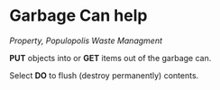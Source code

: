 # Garbage Can help

*Property, Populopolis Waste Managment*

**PUT** objects into or **GET** items out of the garbage can.

Select **DO** to flush (destroy permanently) contents.
